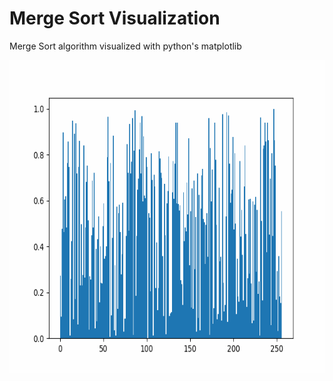 # Merge Sort Visualization

Merge Sort algorithm visualized with python's matplotlib

<img src="mergeSort-256.gif" width="600" height="500" alt="MergeSort on 256 values">

